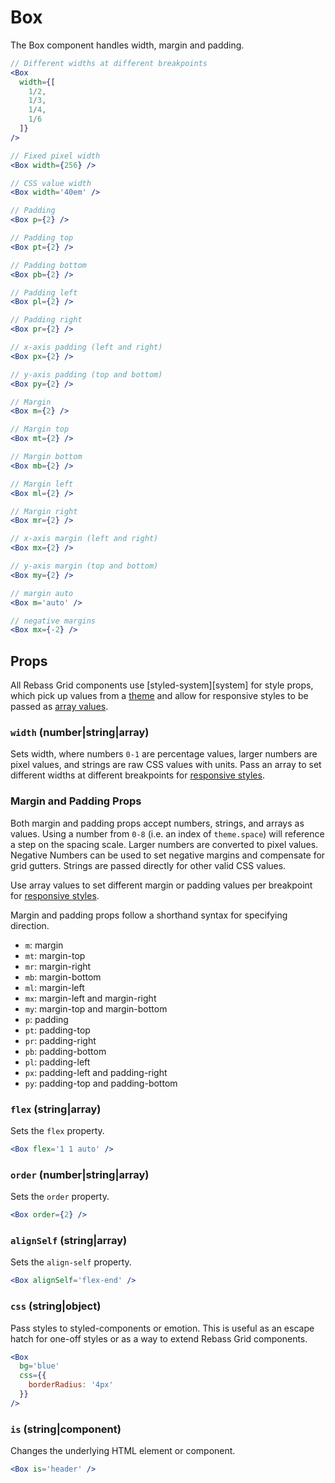 
# Box

The Box component handles width, margin and padding.

```jsx
// Different widths at different breakpoints
<Box
  width={[
    1/2,
    1/3,
    1/4,
    1/6
  ]}
/>

// Fixed pixel width
<Box width={256} />

// CSS value width
<Box width='40em' />
```

```jsx
// Padding
<Box p={2} />

// Padding top
<Box pt={2} />

// Padding bottom
<Box pb={2} />

// Padding left
<Box pl={2} />

// Padding right
<Box pr={2} />

// x-axis padding (left and right)
<Box px={2} />

// y-axis padding (top and bottom)
<Box py={2} />
```

```jsx
// Margin
<Box m={2} />

// Margin top
<Box mt={2} />

// Margin bottom
<Box mb={2} />

// Margin left
<Box ml={2} />

// Margin right
<Box mr={2} />

// x-axis margin (left and right)
<Box mx={2} />

// y-axis margin (top and bottom)
<Box my={2} />
```

```jsx
// margin auto
<Box m='auto' />

// negative margins
<Box mx={-2} />
```



## Props

All Rebass Grid components use [styled-system][system] for style props,
which pick up values from a [theme](#theming) and allow for responsive styles to be passed as [array values](#responsive-styles).

### `width` (number|string|array)

Sets width, where numbers `0-1` are percentage values, larger numbers are pixel values, and strings are raw CSS values with units.
Pass an array to set different widths at different breakpoints for
[responsive styles](#responsive-styles).

### Margin and Padding Props

Both margin and padding props accept numbers, strings, and arrays as values.
Using a number from `0-8` (i.e. an index of `theme.space`) will reference a step on the spacing scale.
Larger numbers are converted to pixel values.
Negative Numbers can be used to set negative margins and compensate for grid gutters.
Strings are passed directly for other valid CSS values.

Use array values to set different margin or padding values per breakpoint for
[responsive styles](#responsive-styles).

Margin and padding props follow a shorthand syntax for specifying direction.

- `m`:  margin
- `mt`: margin-top
- `mr`: margin-right
- `mb`: margin-bottom
- `ml`: margin-left
- `mx`: margin-left and margin-right
- `my`: margin-top and margin-bottom
- `p`:  padding
- `pt`: padding-top
- `pr`: padding-right
- `pb`: padding-bottom
- `pl`: padding-left
- `px`: padding-left and padding-right
- `py`: padding-top and padding-bottom

### `flex` (string|array)

Sets the `flex` property.

```jsx
<Box flex='1 1 auto' />
```

### `order` (number|string|array)

Sets the `order` property.

```jsx
<Box order={2} />
```

### `alignSelf` (string|array)

Sets the `align-self` property.

```jsx
<Box alignSelf='flex-end' />
```

### `css` (string|object)

Pass styles to styled-components or emotion.
This is useful as an escape hatch for one-off styles
or as a way to extend Rebass Grid components.

```jsx
<Box
  bg='blue'
  css={{
    borderRadius: '4px'
  }}
/>
```


### `is` (string|component)

Changes the underlying HTML element or component.

```jsx
<Box is='header' />
```

